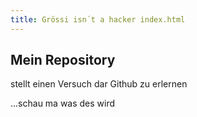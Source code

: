 ```yaml
---
title: Grössi isn´t a hacker index.html
---
```


## Mein Repository 
stellt einen Versuch dar Github zu erlernen 

...schau ma was des wird

